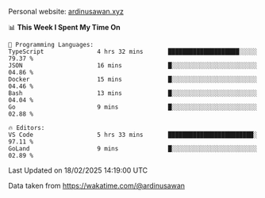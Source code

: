 Personal website: [ardinusawan.xyz](https://ardinusawan.xyz)

<!--START_SECTION:waka-->
📊 **This Week I Spent My Time On** 

```text
💬 Programming Languages: 
TypeScript               4 hrs 32 mins       ████████████████████░░░░░   79.37 % 
JSON                     16 mins             █░░░░░░░░░░░░░░░░░░░░░░░░   04.86 % 
Docker                   15 mins             █░░░░░░░░░░░░░░░░░░░░░░░░   04.46 % 
Bash                     13 mins             █░░░░░░░░░░░░░░░░░░░░░░░░   04.04 % 
Go                       9 mins              █░░░░░░░░░░░░░░░░░░░░░░░░   02.88 % 

🔥 Editors: 
VS Code                  5 hrs 33 mins       ████████████████████████░   97.11 % 
GoLand                   9 mins              █░░░░░░░░░░░░░░░░░░░░░░░░   02.89 % 
```


 Last Updated on 18/02/2025 14:19:00 UTC
<!--END_SECTION:waka-->
Data taken from https://wakatime.com/@ardinusawan

